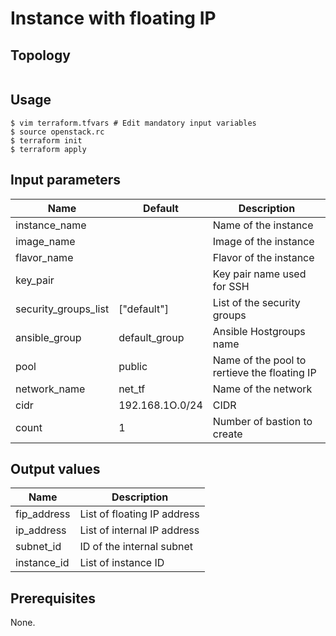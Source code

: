 # Instance with floating IP

## Topology
```
```

## Usage
```
$ vim terraform.tfvars # Edit mandatory input variables
$ source openstack.rc
$ terraform init
$ terraform apply
```
## Input parameters
| Name                 | Default         | Description                                  |
|----------------------|-----------------|----------------------------------------------|
| instance_name        |                 | Name of the instance                         |
| image_name           |                 | Image of the instance                        |
| flavor_name          |                 | Flavor of the instance                       |
| key_pair             |                 | Key pair name used for SSH                   |
| security_groups_list | ["default"]     | List of the security groups                  |
| ansible_group        | default_group   | Ansible Hostgroups name                      |
| pool                 | public          | Name of the pool to rertieve the floating IP |
| network_name         | net_tf          | Name of the network                          |
| cidr                 | 192.168.1O.0/24 | CIDR                                         |
| count                | 1               | Number of bastion to create                  |

## Output values
| Name          | Description                                  |
|---------------|----------------------------------------------|
| fip_address   | List of floating IP address                  |
| ip_address    | List of internal IP address                  |
| subnet_id     | ID of the internal subnet                    |
| instance_id   | List of instance ID                          |

## Prerequisites
None.
